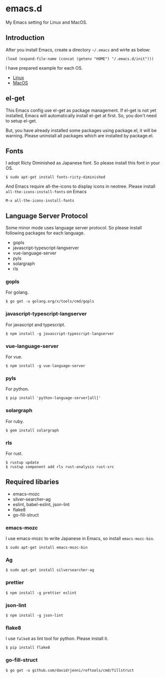 # emacs.d
My Emacs setting for Linux and MacOS.

## Introduction

After you install Emacs, create a directory `~/.emacs` and wirte as below:

```elisp
(load (expand-file-name (concat (getenv "HOME") "/.emacs.d/init")))
```

I have prepared example for each OS.

- [Linux](emacs.linux)
- [MacOS](emacs.darwin)

## el-get

This Emacs config use el-get as package management.
If el-get is not yet installed, Emacs will automatically install el-get at first.
So, you don't need to setup el-get.


But, you have already installed some packages using package.el, it will be warning.
Please uninstall all packages which are installed by package.el.

## Fonts

I adopt Ricty Diminished as Japanese font.
So please install this font in your OS.


```
$ sudo apt-get install fonts-ricty-diminished
```

And Emacs require all-the-icons to display icons in neotree.
Please install `all-the-icons-install-fonts` on Emacs

```
M-x all-the-icons-install-fonts
```

## Language Server Protocol
Some minor mode uses language server protocol. So please install following packages for each language.

- gopls
- javascript-typescript-langserver
- vue-language-server
- pyls
- solargraph
- rls

### gopls
For golang.

```
$ go get -u golang.org/x/tools/cmd/gopls
```

### javascript-typescript-langserver
For javascript and typescript.

```
$ npm install -g javascript-typescript-langserver
```

### vue-language-server
For vue.

```
$ npm install -g vue-language-server
```

### pyls
For python.

```
$ pip install 'python-language-server[all]'
```

### solargraph
For ruby.

```
$ gem install solargraph
```


### rls
For rust.

```
$ rustup update
$ rustup component add rls rust-analysis rust-src
```

## Required libaries
- emacs-mozc
- silver-searcher-ag
- eslint, babel-eslint, json-lint
- flake8
- go-fill-struct

### emacs-mozc

I use emacs-mozc to write Japanese in Emacs, so install `emacs-mozc-bin`.

```
$ sudo apt-get install emacs-mozc-bin
```

### Ag

```
$ sudo apt-get install silversearcher-ag
```

### prettier

```
$ npm install -g prettier eslint
```

### json-lint

```
$ npm install -g json-lint
```

### flake8

I use `falke8` as lint tool for python. Please install it.

```
$ pip install flake8
```

### go-fill-struct
```
$ go get -u github.com/davidrjenni/reftools/cmd/fillstruct
```
